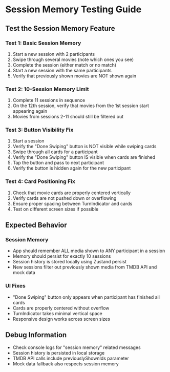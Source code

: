 # Session Memory Testing Guide

## Test the Session Memory Feature

### Test 1: Basic Session Memory

1. Start a new session with 2 participants
2. Swipe through several movies (note which ones you see)
3. Complete the session (either match or no match)
4. Start a new session with the same participants
5. Verify that previously shown movies are NOT shown again

### Test 2: 10-Session Memory Limit

1. Complete 11 sessions in sequence
2. On the 12th session, verify that movies from the 1st session start appearing again
3. Movies from sessions 2-11 should still be filtered out

### Test 3: Button Visibility Fix

1. Start a session
2. Verify the "Done Swiping" button is NOT visible while swiping cards
3. Swipe through all cards for a participant
4. Verify the "Done Swiping" button IS visible when cards are finished
5. Tap the button and pass to next participant
6. Verify the button is hidden again for the new participant

### Test 4: Card Positioning Fix

1. Check that movie cards are properly centered vertically
2. Verify cards are not pushed down or overflowing
3. Ensure proper spacing between TurnIndicator and cards
4. Test on different screen sizes if possible

## Expected Behavior

### Session Memory

- App should remember ALL media shown to ANY participant in a session
- Memory should persist for exactly 10 sessions
- Session history is stored locally using Zustand persist
- New sessions filter out previously shown media from TMDB API and mock data

### UI Fixes

- "Done Swiping" button only appears when participant has finished all cards
- Cards are properly centered without overflow
- TurnIndicator takes minimal vertical space
- Responsive design works across screen sizes

## Debug Information

- Check console logs for "session memory" related messages
- Session history is persisted in local storage
- TMDB API calls include previouslyShownIds parameter
- Mock data fallback also respects session memory
